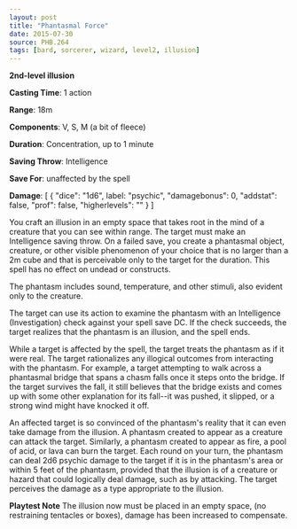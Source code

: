```yaml
---
layout: post
title: "Phantasmal Force"
date: 2015-07-30
source: PHB.264
tags: [bard, sorcerer, wizard, level2, illusion]
---
```


**2nd-level illusion**

**Casting Time**: 1 action

**Range**: 18m

**Components**: V, S, M (a bit of fleece)

**Duration**: Concentration, up to 1 minute

**Saving Throw**: Intelligence

**Save For**: unaffected by the spell

**Damage**: [ { "dice": "1d6", label: "psychic", "damagebonus": 0, "addstat": false, "prof": false, "higherlevels": "" } ]

You craft an illusion in an empty space that takes root in the mind of a creature that you can see within range. The target must make an Intelligence saving throw. On a failed save, you create a phantasmal object, creature, or other visible phenomenon of your choice that is no larger than a 2m cube and that is perceivable only to the target for the duration. This spell has no effect on undead or constructs.

The phantasm includes sound, temperature, and other stimuli, also evident only to the creature.

The target can use its action to examine the phantasm with an Intelligence (Investigation) check against your spell save DC. If the check succeeds, the target realizes that the phantasm is an illusion, and the spell ends.

While a target is affected by the spell, the target treats the phantasm as if it were real. The target rationalizes any illogical outcomes from interacting with the phantasm. For example, a target attempting to walk across a phantasmal bridge that spans a chasm falls once it steps onto the bridge. If the target survives the fall, it still believes that the bridge exists and comes up with some other explanation for its fall--it was pushed, it slipped, or a strong wind might have knocked it off.

An affected target is so convinced of the phantasm's reality that it can even take damage from the illusion. A phantasm created to appear as a creature can attack the target. Similarly, a phantasm created to appear as fire, a pool of acid, or lava can burn the target. Each round on your turn, the phantasm can deal 2d6 psychic damage to the target if it is in the phantasm's area or within 5 feet of the phantasm, provided that the illusion is of a creature or hazard that could logically deal damage, such as by attacking. The target perceives the damage as a type appropriate to the illusion.

**Playtest Note** The illusion now must be placed in an empty space, (no restraining tentacles or boxes), damage has been increased to compensate.
